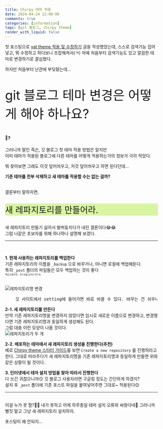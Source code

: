 ```yaml
---
title: Chirpy 테마 적용
date: 2024-04-24 12:00:00
comments: true
categories: [information]
tags: [git 블로그, chirpy theme]
render_with_liquid: false
---
```


첫 포스팅으로 [yat theme 적용 및 수정하기](https://jsh0924.github.io/posts/blog-start/) 글을 작성했었는데, 스스로 검색기능 집어넣고, 뭐 수정하고 하다보니 조잡해져서(ㅋ) 아예 처음부터 검색기능도 있고 깔끔한 테마로 변경하기로 결심했다.  
  
하지만 처음부터 난관에 부딪혔는데...  
  
<p style="font-size: 300%;">git 블로그 테마 변경은 어떻게 해야 하나요?</p>
  
🙂❓  
  
그러니까 말인 즉슨, 깃 블로그 첫 테마 적용 방법은 알지만  
이미 테마가 적용된 블로그에 다른 테마를 어떻게 적용하는가의 정보가 극히 적었다.  
  
뭐 찾아보면 그래도 이것 덮어씌우고, 저것 덮어씌우고 하면 된다던데...  
  
__기존 테마를 전부 삭제하고 새 테마를 적용할 수는 없는 걸까?__  
  
<br>
결론부터 말하자면,
<p style="font-size: 200%; background: #d8f5a2;">새 레파지토리를 만들어라.</p>  
  
새 레파지토리 만들기 싫어서 발버둥치다가 내린 결론이다😂😂  
그럼 나같은 초보자를 위해 하나하나 설명해 보겠다.  
  
- - -
<br>

__1\. 현재 사용하는 레파지토리를 백업한다__  
기존 레파지토리의 이름을 `_backup` 으로 바꾸거나, 아니면 로컬에 백업해둔다.  
특히 `_post` 폴더의 파일들은 모두 백업하는 것이 좋다  
<span style="font-size: 50%;">백업 안했으면... 포스팅들 날리는거지 뭐...</span>  
<br>

![레파지토리명 변경](https://jsh0924.github.io/assets/images/posts/post_240424_1.png)  
<pre>
	깃 사이트에서 setting에 들어가면 바로 바꿀 수 있다. 바꾸는 건 쉬우니까 걱정 말고 바꾸자.
</pre>
  
__2-1\. 새 레파지토리를 만든다__  
만약 기존 레파지토리명을 변경하지 않았다면 임시로 새로운 이름으로 변경하고, 변경했다면 기존 레파지토리명과 동일하게 생성해도 된다.  
그럼 대충 이런 모양이 나올 것이다.  
![레파지토리가 두 개](https://jsh0924.github.io/assets/images/posts/post_240424_2.png)  
  
__2-2\. 배포하는 테마에서 새 레파지토리 생성을 진행한다(추천)__  
예로 [Chirpy theme 스타터 가이드](https://chirpy.cotes.page/posts/getting-started/#option-1-using-the-chirpy-starter)를 보면 `Create a new repository` 를 진행하라고 한다. 그대로 따라주다가 새 레파지토리명을 기존 레파지토리명과 동일하게 만들면 위와 같은 상황이 될 것이다.  
  
__3\. 인터넷에서 테마 설치 방법을 찾아 따라서 진행한다__  
다 쓰긴 귀찮으니까😗 깃 블로그 사용자라면 구글링 정도는 간단하게 하겠지?  
설치 후 `_post` 폴더에 기존 포스트 파일을 붙여넣어주면 그대로~ 적용된다😊  
  
- - -
<br>
이걸 누가 못 함?🤷‍♀️  
내가 못하고 어제 하루종일 테마 설치 오류와 싸웠다네🥶  
그러니까 뻘짓 말고 그냥 새 레파지토리 설치하자.  

포스팅이 왜 안되지...